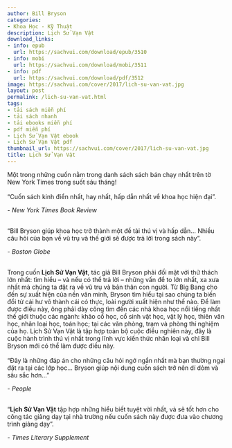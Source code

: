 ```yaml
---
author: Bill Bryson
categories:
- Khoa Học - Kỹ Thuật
description: Lịch Sử Vạn Vật
download_links:
- info: epub
  url: https://sachvui.com/download/epub/3510
- info: mobi
  url: https://sachvui.com/download/mobi/3511
- info: pdf
  url: https://sachvui.com/download/pdf/3512
image: https://sachvui.com/cover/2017/lich-su-van-vat.jpg
layout: post
permalink: /lich-su-van-vat.html
tags:
- tải sách miễn phí
- tải sách nhanh
- tải ebooks miễn phí
- pdf miễn phí
- Lịch Sử Vạn Vật ebook
- Lịch Sử Vạn Vật pdf
thumbnail_url: https://sachvui.com/cover/2017/lich-su-van-vat.jpg
title: Lịch Sử Vạn Vật
---
```


 <div class="item-desc text-justify"> <p>Một trong những cuốn nằm trong danh sách sách bán chạy nhất trên tờ New York Times trong suốt sáu tháng!<br><br>“Cuốn sách kinh điển nhất, hay nhất, hấp dẫn nhất về khoa học hiện đại”.</p><p><em>- New York Times Book Review</em>​</p><p><br>“Bill Bryson giúp khoa học trở thành một đề tài thú vị và hấp dẫn... Nhiều câu hỏi của bạn về vũ trụ và thế giới sẽ được trả lời trong sách này”.</p><p><em>- Boston Globe</em>​</p><p><br>Trong cuốn <strong>Lịch Sử Vạn Vật</strong>, tác giả Bill Bryson phải đối mặt với thử thách lớn nhất: tìm hiểu – và nếu có thể trả lời – những vấn đề to lớn nhất, xa xưa nhất mà chúng ta đặt ra về vũ trụ và bản thân con người. Từ Big Bang cho đến sự xuất hiện của nền văn minh, Bryson tìm hiểu tại sao chúng ta biến đổi từ cái hư vô thành cái có thực, loài người xuất hiện như thế nào. Để làm được điều này, ông phải dày công tìm đến các nhà khoa học nổi tiếng nhất thế giới thuộc các ngành: khảo cổ học, cổ sinh vật học, vật lý học, thiên văn học, nhân loại học, toán học; tại các văn phòng, trạm và phòng thí nghiệm của họ. Lịch Sử Vạn Vật là tập hợp toàn bộ cuộc điều nghiên này, đây là cuộc hành trình thú vị nhất trong lĩnh vực kiến thức nhân loại và chỉ Bill Bryson mới có thể làm được điều này.<br><br>“Đây là những đáp án cho những câu hỏi ngớ ngẩn nhất mà bạn thường ngại đặt ra tại các lớp học... Bryson giúp nội dung cuốn sách trở nên dí dỏm và sâu sắc hơn...”</p><p><em>- People</em>​</p><p><br>“<strong>Lịch Sử Vạn Vật</strong> tập hợp những hiểu biết tuyệt vời nhất, và sẽ tốt hơn cho công tác giảng dạy tại nhà trường nếu cuốn sách này được đưa vào chương trình giảng dạy”.</p><p><em>- Times Literary Supplement</em><br>​</p> </div>